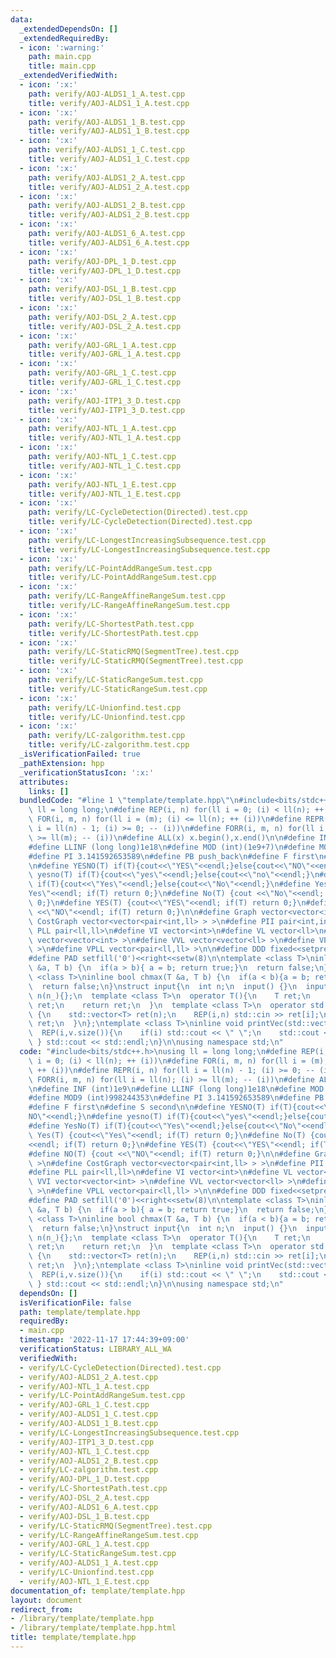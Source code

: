 ```yaml
---
data:
  _extendedDependsOn: []
  _extendedRequiredBy:
  - icon: ':warning:'
    path: main.cpp
    title: main.cpp
  _extendedVerifiedWith:
  - icon: ':x:'
    path: verify/AOJ-ALDS1_1_A.test.cpp
    title: verify/AOJ-ALDS1_1_A.test.cpp
  - icon: ':x:'
    path: verify/AOJ-ALDS1_1_B.test.cpp
    title: verify/AOJ-ALDS1_1_B.test.cpp
  - icon: ':x:'
    path: verify/AOJ-ALDS1_1_C.test.cpp
    title: verify/AOJ-ALDS1_1_C.test.cpp
  - icon: ':x:'
    path: verify/AOJ-ALDS1_2_A.test.cpp
    title: verify/AOJ-ALDS1_2_A.test.cpp
  - icon: ':x:'
    path: verify/AOJ-ALDS1_2_B.test.cpp
    title: verify/AOJ-ALDS1_2_B.test.cpp
  - icon: ':x:'
    path: verify/AOJ-ALDS1_6_A.test.cpp
    title: verify/AOJ-ALDS1_6_A.test.cpp
  - icon: ':x:'
    path: verify/AOJ-DPL_1_D.test.cpp
    title: verify/AOJ-DPL_1_D.test.cpp
  - icon: ':x:'
    path: verify/AOJ-DSL_1_B.test.cpp
    title: verify/AOJ-DSL_1_B.test.cpp
  - icon: ':x:'
    path: verify/AOJ-DSL_2_A.test.cpp
    title: verify/AOJ-DSL_2_A.test.cpp
  - icon: ':x:'
    path: verify/AOJ-GRL_1_A.test.cpp
    title: verify/AOJ-GRL_1_A.test.cpp
  - icon: ':x:'
    path: verify/AOJ-GRL_1_C.test.cpp
    title: verify/AOJ-GRL_1_C.test.cpp
  - icon: ':x:'
    path: verify/AOJ-ITP1_3_D.test.cpp
    title: verify/AOJ-ITP1_3_D.test.cpp
  - icon: ':x:'
    path: verify/AOJ-NTL_1_A.test.cpp
    title: verify/AOJ-NTL_1_A.test.cpp
  - icon: ':x:'
    path: verify/AOJ-NTL_1_C.test.cpp
    title: verify/AOJ-NTL_1_C.test.cpp
  - icon: ':x:'
    path: verify/AOJ-NTL_1_E.test.cpp
    title: verify/AOJ-NTL_1_E.test.cpp
  - icon: ':x:'
    path: verify/LC-CycleDetection(Directed).test.cpp
    title: verify/LC-CycleDetection(Directed).test.cpp
  - icon: ':x:'
    path: verify/LC-LongestIncreasingSubsequence.test.cpp
    title: verify/LC-LongestIncreasingSubsequence.test.cpp
  - icon: ':x:'
    path: verify/LC-PointAddRangeSum.test.cpp
    title: verify/LC-PointAddRangeSum.test.cpp
  - icon: ':x:'
    path: verify/LC-RangeAffineRangeSum.test.cpp
    title: verify/LC-RangeAffineRangeSum.test.cpp
  - icon: ':x:'
    path: verify/LC-ShortestPath.test.cpp
    title: verify/LC-ShortestPath.test.cpp
  - icon: ':x:'
    path: verify/LC-StaticRMQ(SegmentTree).test.cpp
    title: verify/LC-StaticRMQ(SegmentTree).test.cpp
  - icon: ':x:'
    path: verify/LC-StaticRangeSum.test.cpp
    title: verify/LC-StaticRangeSum.test.cpp
  - icon: ':x:'
    path: verify/LC-Unionfind.test.cpp
    title: verify/LC-Unionfind.test.cpp
  - icon: ':x:'
    path: verify/LC-zalgorithm.test.cpp
    title: verify/LC-zalgorithm.test.cpp
  _isVerificationFailed: true
  _pathExtension: hpp
  _verificationStatusIcon: ':x:'
  attributes:
    links: []
  bundledCode: "#line 1 \"template/template.hpp\"\n#include<bits/stdc++.h>\nusing\
    \ ll = long long;\n#define REP(i, n) for(ll i = 0; (i) < ll(n); ++ (i))\n#define\
    \ FOR(i, m, n) for(ll i = (m); (i) <= ll(n); ++ (i))\n#define REPR(i, n) for(ll\
    \ i = ll(n) - 1; (i) >= 0; -- (i))\n#define FORR(i, m, n) for(ll i = ll(n); (i)\
    \ >= ll(m); -- (i))\n#define ALL(x) x.begin(),x.end()\n\n#define INF (int)1e9\n\
    #define LLINF (long long)1e18\n#define MOD (int)(1e9+7)\n#define MOD9 (int)998244353\n\
    #define PI 3.141592653589\n#define PB push_back\n#define F first\n#define S second\n\
    \n#define YESNO(T) if(T){cout<<\"YES\"<<endl;}else{cout<<\"NO\"<<endl;}\n#define\
    \ yesno(T) if(T){cout<<\"yes\"<<endl;}else{cout<<\"no\"<<endl;}\n#define YesNo(T)\
    \ if(T){cout<<\"Yes\"<<endl;}else{cout<<\"No\"<<endl;}\n#define Yes(T) {cout<<\"\
    Yes\"<<endl; if(T) return 0;}\n#define No(T) {cout <<\"No\"<<endl; if(T) return\
    \ 0;}\n#define YES(T) {cout<<\"YES\"<<endl; if(T) return 0;}\n#define NO(T) {cout\
    \ <<\"NO\"<<endl; if(T) return 0;}\n\n#define Graph vector<vector<int> >\n#define\
    \ CostGraph vector<vector<pair<int,ll> > >\n#define PII pair<int,int>\n#define\
    \ PLL pair<ll,ll>\n#define VI vector<int>\n#define VL vector<ll>\n#define VVI\
    \ vector<vector<int> >\n#define VVL vector<vector<ll> >\n#define VPII vector<pair<int,int>\
    \ >\n#define VPLL vector<pair<ll,ll> >\n\n#define DDD fixed<<setprecision(10)\n\
    #define PAD setfill('0')<<right<<setw(8)\n\ntemplate <class T>\ninline bool chmin(T\
    \ &a, T b) {\n  if(a > b){ a = b; return true;}\n  return false;\n}\ntemplate\
    \ <class T>\ninline bool chmax(T &a, T b) {\n  if(a < b){a = b; return true;}\n\
    \  return false;\n}\nstruct input{\n  int n;\n  input() {}\n  input(int n_) :\
    \ n(n_){};\n  template <class T>\n  operator T(){\n    T ret;\n    std::cin >>\
    \ ret;\n    return ret;\n  }\n  template <class T>\n  operator std::vector<T>()\
    \ {\n    std::vector<T> ret(n);\n    REP(i,n) std::cin >> ret[i];\n    return\
    \ ret;\n  }\n};\ntemplate <class T>\ninline void printVec(std::vector<T> v){\n\
    \  REP(i,v.size()){\n    if(i) std::cout << \" \";\n    std::cout << v[i];\n \
    \ } std::cout << std::endl;\n}\n\nusing namespace std;\n"
  code: "#include<bits/stdc++.h>\nusing ll = long long;\n#define REP(i, n) for(ll\
    \ i = 0; (i) < ll(n); ++ (i))\n#define FOR(i, m, n) for(ll i = (m); (i) <= ll(n);\
    \ ++ (i))\n#define REPR(i, n) for(ll i = ll(n) - 1; (i) >= 0; -- (i))\n#define\
    \ FORR(i, m, n) for(ll i = ll(n); (i) >= ll(m); -- (i))\n#define ALL(x) x.begin(),x.end()\n\
    \n#define INF (int)1e9\n#define LLINF (long long)1e18\n#define MOD (int)(1e9+7)\n\
    #define MOD9 (int)998244353\n#define PI 3.141592653589\n#define PB push_back\n\
    #define F first\n#define S second\n\n#define YESNO(T) if(T){cout<<\"YES\"<<endl;}else{cout<<\"\
    NO\"<<endl;}\n#define yesno(T) if(T){cout<<\"yes\"<<endl;}else{cout<<\"no\"<<endl;}\n\
    #define YesNo(T) if(T){cout<<\"Yes\"<<endl;}else{cout<<\"No\"<<endl;}\n#define\
    \ Yes(T) {cout<<\"Yes\"<<endl; if(T) return 0;}\n#define No(T) {cout <<\"No\"\
    <<endl; if(T) return 0;}\n#define YES(T) {cout<<\"YES\"<<endl; if(T) return 0;}\n\
    #define NO(T) {cout <<\"NO\"<<endl; if(T) return 0;}\n\n#define Graph vector<vector<int>\
    \ >\n#define CostGraph vector<vector<pair<int,ll> > >\n#define PII pair<int,int>\n\
    #define PLL pair<ll,ll>\n#define VI vector<int>\n#define VL vector<ll>\n#define\
    \ VVI vector<vector<int> >\n#define VVL vector<vector<ll> >\n#define VPII vector<pair<int,int>\
    \ >\n#define VPLL vector<pair<ll,ll> >\n\n#define DDD fixed<<setprecision(10)\n\
    #define PAD setfill('0')<<right<<setw(8)\n\ntemplate <class T>\ninline bool chmin(T\
    \ &a, T b) {\n  if(a > b){ a = b; return true;}\n  return false;\n}\ntemplate\
    \ <class T>\ninline bool chmax(T &a, T b) {\n  if(a < b){a = b; return true;}\n\
    \  return false;\n}\nstruct input{\n  int n;\n  input() {}\n  input(int n_) :\
    \ n(n_){};\n  template <class T>\n  operator T(){\n    T ret;\n    std::cin >>\
    \ ret;\n    return ret;\n  }\n  template <class T>\n  operator std::vector<T>()\
    \ {\n    std::vector<T> ret(n);\n    REP(i,n) std::cin >> ret[i];\n    return\
    \ ret;\n  }\n};\ntemplate <class T>\ninline void printVec(std::vector<T> v){\n\
    \  REP(i,v.size()){\n    if(i) std::cout << \" \";\n    std::cout << v[i];\n \
    \ } std::cout << std::endl;\n}\n\nusing namespace std;\n"
  dependsOn: []
  isVerificationFile: false
  path: template/template.hpp
  requiredBy:
  - main.cpp
  timestamp: '2022-11-17 17:44:39+09:00'
  verificationStatus: LIBRARY_ALL_WA
  verifiedWith:
  - verify/LC-CycleDetection(Directed).test.cpp
  - verify/AOJ-ALDS1_2_A.test.cpp
  - verify/AOJ-NTL_1_A.test.cpp
  - verify/LC-PointAddRangeSum.test.cpp
  - verify/AOJ-GRL_1_C.test.cpp
  - verify/AOJ-ALDS1_1_C.test.cpp
  - verify/AOJ-ALDS1_1_B.test.cpp
  - verify/LC-LongestIncreasingSubsequence.test.cpp
  - verify/AOJ-ITP1_3_D.test.cpp
  - verify/AOJ-NTL_1_C.test.cpp
  - verify/AOJ-ALDS1_2_B.test.cpp
  - verify/LC-zalgorithm.test.cpp
  - verify/AOJ-DPL_1_D.test.cpp
  - verify/LC-ShortestPath.test.cpp
  - verify/AOJ-DSL_2_A.test.cpp
  - verify/AOJ-ALDS1_6_A.test.cpp
  - verify/AOJ-DSL_1_B.test.cpp
  - verify/LC-StaticRMQ(SegmentTree).test.cpp
  - verify/LC-RangeAffineRangeSum.test.cpp
  - verify/AOJ-GRL_1_A.test.cpp
  - verify/LC-StaticRangeSum.test.cpp
  - verify/AOJ-ALDS1_1_A.test.cpp
  - verify/LC-Unionfind.test.cpp
  - verify/AOJ-NTL_1_E.test.cpp
documentation_of: template/template.hpp
layout: document
redirect_from:
- /library/template/template.hpp
- /library/template/template.hpp.html
title: template/template.hpp
---
```

